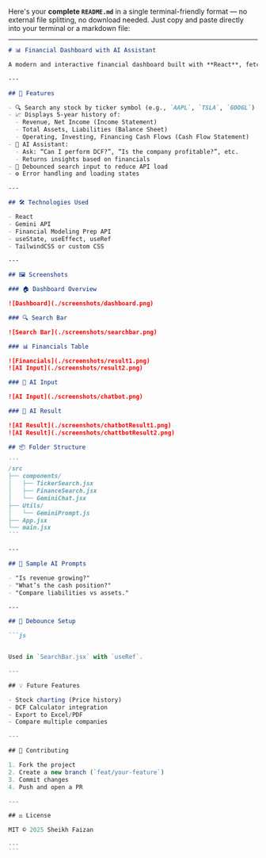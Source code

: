 Here's your **complete `README.md`** in a single terminal-friendly format — no external file splitting, no download needed. Just copy and paste directly into your terminal or a markdown file:

---

````markdown
# 📊 Financial Dashboard with AI Assistant

A modern and interactive financial dashboard built with **React**, fetching real-time stock financials (Income Statement, Balance Sheet, Cash Flow) using the [Financial Modeling Prep API](https://financialmodelingprep.com/). Also features a smart 🤖 AI assistant to interpret company data and help users understand financials in plain English.

---

## 🔧 Features

- 🔍 Search any stock by ticker symbol (e.g., `AAPL`, `TSLA`, `GOOGL`)
- 📈 Displays 5-year history of:
  - Revenue, Net Income (Income Statement)
  - Total Assets, Liabilities (Balance Sheet)
  - Operating, Investing, Financing Cash Flows (Cash Flow Statement)
- 🧠 AI Assistant:
  - Ask: “Can I perform DCF?”, “Is the company profitable?”, etc.
  - Returns insights based on financials
- 🔄 Debounced search input to reduce API load
- ⚙️ Error handling and loading states

---

## 🛠️ Technologies Used

- React
- Gemini API
- Financial Modeling Prep API
- useState, useEffect, useRef
- TailwindCSS or custom CSS

---

## 🖼️ Screenshots

### 🏠 Dashboard Overview

![Dashboard](./screenshots/dashboard.png)

### 🔍 Search Bar

![Search Bar](./screenshots/searchbar.png)

### 📊 Financials Table

![Financials](./screenshots/result1.png)
![AI Input](./screenshots/result2.png)

### 🤖 AI Input

![AI Input](./screenshots/chatbot.png)

### 🧠 AI Result

![AI Result](./screenshots/chatbotResult1.png)
![AI Result](./screenshots/chattbotResult2.png)

## 📦 Folder Structure

```
/src
├── components/
│   ├── TickerSearch.jsx
│   ├── FinanceSearch.jsx
│   └── GeminiChat.jsx
├── Utils/
│   └── GeminiPrompt.js
├── App.jsx
└── main.jsx
```

---

## 🧪 Sample AI Prompts

- "Is revenue growing?"
- "What’s the cash position?"
- "Compare liabilities vs assets."

---

## 🧹 Debounce Setup

```js


Used in `SearchBar.jsx` with `useRef`.

---

## 💡 Future Features

- Stock charting (Price history)
- DCF Calculator integration
- Export to Excel/PDF
- Compare multiple companies

---

## 🤝 Contributing

1. Fork the project
2. Create a new branch (`feat/your-feature`)
3. Commit changes
4. Push and open a PR

---

## ⚖️ License

MIT © 2025 Sheikh Faizan

---
```
````
